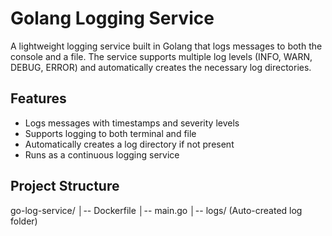 # Golang Logging Service  

A lightweight logging service built in Golang that logs messages to both the console and a file. The service supports multiple log levels (INFO, WARN, DEBUG, ERROR) and automatically creates the necessary log directories.  

## Features  

- Logs messages with timestamps and severity levels  
- Supports logging to both terminal and file  
- Automatically creates a log directory if not present  
- Runs as a continuous logging service  

## Project Structure  

go-log-service/ │-- Dockerfile │-- main.go │-- logs/ (Auto-created log folder)
